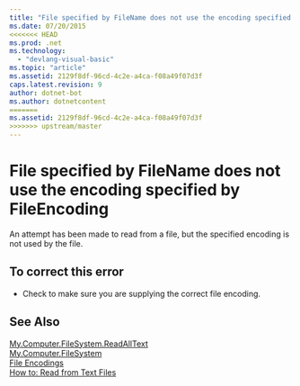 ```yaml
---
title: "File specified by FileName does not use the encoding specified by FileEncoding"
ms.date: 07/20/2015
<<<<<<< HEAD
ms.prod: .net
ms.technology: 
  - "devlang-visual-basic"
ms.topic: "article"
ms.assetid: 2129f8df-96cd-4c2e-a4ca-f08a49f07d3f
caps.latest.revision: 9
author: dotnet-bot
ms.author: dotnetcontent
=======
ms.assetid: 2129f8df-96cd-4c2e-a4ca-f08a49f07d3f
>>>>>>> upstream/master
---
```

# File specified by FileName does not use the encoding specified by FileEncoding
An attempt has been made to read from a file, but the specified encoding is not used by the file.  
  
## To correct this error  
  
-   Check to make sure you are supplying the correct file encoding.  
  
## See Also  
 [My.Computer.FileSystem.ReadAllText](xref:Microsoft.VisualBasic.FileIO.FileSystem.ReadAllText%2A)  
 [My.Computer.FileSystem](xref:Microsoft.VisualBasic.FileIO.FileSystem)  
 [File Encodings](../../visual-basic/developing-apps/programming/drives-directories-files/file-encodings.md)  
 [How to: Read from Text Files](../../visual-basic/developing-apps/programming/drives-directories-files/how-to-read-from-text-files.md)
